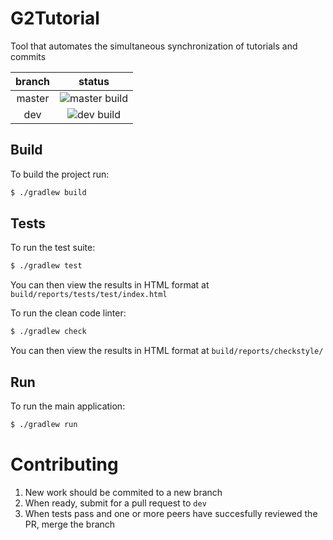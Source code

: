 # G2Tutorial
Tool that automates the simultaneous synchronization of tutorials and commits


|branch         | status                                                                      |
|:-------------:|:---------------------------------------------------------------------------:|
|master         |![master build](https://travis-ci.org/ECSE456-G29/Untitled.svg?branch=master)|
|dev            |![dev build](https://travis-ci.org/ECSE456-G29/Untitled.svg?branch=dev)      |

## Build
To build the project run:
```sh
$ ./gradlew build
```

## Tests
To run the test suite:
```sh
$ ./gradlew test
```
You can then view the results in HTML format at `build/reports/tests/test/index.html`

To run the clean code linter:
```sh
$ ./gradlew check
```
You can then view the results in HTML format at `build/reports/checkstyle/`

## Run
To run the main application:
```sh
$ ./gradlew run
```

# Contributing
1. New work should be commited to a new branch
2. When ready, submit for a pull request to `dev`
3. When tests pass and one or more peers have succesfully reviewed the PR, merge the branch 
